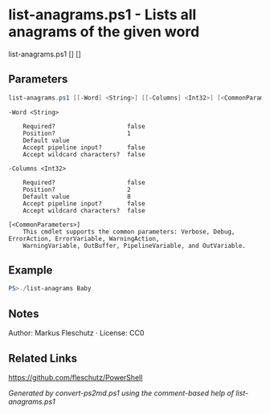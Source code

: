 # list-anagrams.ps1 - Lists all anagrams of the given word

list-anagrams.ps1 [<word>] [<columns>]

## Parameters
```powershell
list-anagrams.ps1 [[-Word] <String>] [[-Columns] <Int32>] [<CommonParameters>]

```

```
-Word <String>
    
    Required?                    false
    Position?                    1
    Default value                
    Accept pipeline input?       false
    Accept wildcard characters?  false
```

```
-Columns <Int32>
    
    Required?                    false
    Position?                    2
    Default value                8
    Accept pipeline input?       false
    Accept wildcard characters?  false
```

```
[<CommonParameters>]
    This cmdlet supports the common parameters: Verbose, Debug, ErrorAction, ErrorVariable, WarningAction, 
    WarningVariable, OutBuffer, PipelineVariable, and OutVariable.
```

## Example
```powershell
PS>./list-anagrams Baby
```


## Notes
Author: Markus Fleschutz · License: CC0

## Related Links
https://github.com/fleschutz/PowerShell

*Generated by convert-ps2md.ps1 using the comment-based help of list-anagrams.ps1*
